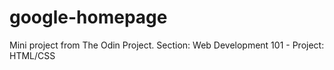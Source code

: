 # google-homepage

Mini project from The Odin Project. Section: Web Development 101 - Project: HTML/CSS
